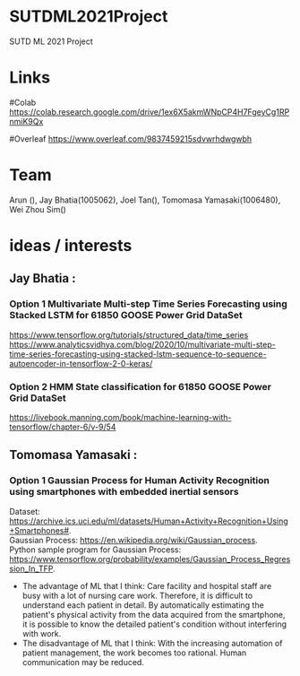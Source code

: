 # SUTDML2021Project
SUTD ML 2021 Project

# Links 
#Colab
https://colab.research.google.com/drive/1ex6X5akmWNpCP4H7FgeyCg1RPnmiK9Qx

#Overleaf
https://www.overleaf.com/9837459215sdvwrhdwgwbh

# Team 
Arun (),
Jay Bhatia(1005062), 
Joel Tan(), 
Tomomasa Yamasaki(1006480),
Wei Zhou Sim()

# ideas / interests

## Jay Bhatia :  


### Option 1 Multivariate Multi-step Time Series Forecasting using Stacked LSTM for 61850 GOOSE Power Grid DataSet
https://www.tensorflow.org/tutorials/structured_data/time_series
https://www.analyticsvidhya.com/blog/2020/10/multivariate-multi-step-time-series-forecasting-using-stacked-lstm-sequence-to-sequence-autoencoder-in-tensorflow-2-0-keras/
### Option 2 HMM State classification for 61850 GOOSE Power Grid DataSet
https://livebook.manning.com/book/machine-learning-with-tensorflow/chapter-6/v-9/54

## Tomomasa Yamasaki :


### Option 1 Gaussian Process for Human Activity Recognition using smartphones with embedded inertial sensors
Dataset: https://archive.ics.uci.edu/ml/datasets/Human+Activity+Recognition+Using+Smartphones#.    
Gaussian Process: https://en.wikipedia.org/wiki/Gaussian_process.    
Python sample program for Gaussian Process: https://www.tensorflow.org/probability/examples/Gaussian_Process_Regression_In_TFP.   
* The advantage of ML that I think: Care facility and hospital staff are busy with a lot of nursing care work. Therefore, it is difficult to understand each patient in detail. By automatically estimating the patient's physical activity from the data acquired from the smartphone, it is possible to know the detailed patient's condition without interfering with work. 
* The disadvantage of ML that I think: With the increasing automation of patient management, the work becomes too rational. Human communication may be reduced. 

